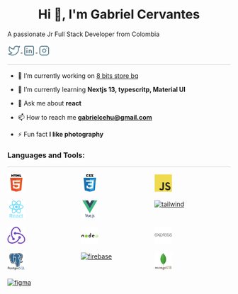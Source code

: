 <h1 align="center">Hi 👋, I'm Gabriel Cervantes</h1>

A passionate Jr Full Stack Developer from Colombia

<p align="left">
<a href="https://twitter.com/gabrielcehu" target="blank">
	<img align="center" src="./assets/twitter.svg" alt="gabrielcehu" height="30" width="30" />
</a>
<a href="https://linkedin.com/in/gabriel-cervantes-hurtado" target="blank">
	<img align="center" src="./assets/linkedin.svg" alt="gabriel-cervantes-hurtado" height="30" width="30" />
</a>
<a href="https://instagram.com/gabo_cervantes" target="blank">
	<img align="center" src="./assets/instagram.svg" alt="gabo_cervantes" height="30" width="30" />
</a>

</p>
<div style="width:100%;
	height:1px;
	background-color:#ccc;
	margin:1rem auto;"></div>

- 🔭 I’m currently working on [8 bits store bq](https://8bitsstore.vercel.app/)

- 🌱 I’m currently learning **Nextjs 13, typescritp, Material UI**

- 💬 Ask me about **react**

- 📫 How to reach me **<gabrielcehu@gmail.com>**

- ⚡ Fun fact **I like photography**

<h3 >Languages and Tools:</h3>
<div style="width:100%;
	height:1px;
	background-color:#ccc;
	margin:1rem auto;"></div>
<div align="left" style="display:grid;
	grid-template-columns: repeat(auto-fill, minmax(100px,150px));
	gap:1rem;">
 <a href="https://www.w3.org/html/" target="_blank" rel="noreferrer">
  <img src="https://raw.githubusercontent.com/devicons/devicon/master/icons/html5/html5-original-wordmark.svg" alt="html5" width="40" height="40"/>
 </a>
 <a href="https://www.w3schools.com/css/" target="_blank" rel="noreferrer">
  <img src="https://raw.githubusercontent.com/devicons/devicon/master/icons/css3/css3-original-wordmark.svg" alt="css3" width="40" height="40"/>
 </a>
  <a href="https://developer.mozilla.org/en-US/docs/Web/JavaScript" target="_blank" rel="noreferrer">
  <img src="https://raw.githubusercontent.com/devicons/devicon/master/icons/javascript/javascript-original.svg" alt="javascript" width="40" height="40"/>
 </a>
  <a href="https://reactjs.org/" target="_blank" rel="noreferrer">
  <img src="https://raw.githubusercontent.com/devicons/devicon/master/icons/react/react-original-wordmark.svg" alt="react" width="40" height="40"/>
 </a>
 <a href="https://vuejs.org/" target="_blank" rel="noreferrer">
  <img src="https://raw.githubusercontent.com/devicons/devicon/master/icons/vuejs/vuejs-original-wordmark.svg" alt="vuejs" width="40" height="40"/>
 </a>
 <a href="https://tailwindcss.com/" target="_blank" rel="noreferrer">
  <img src="https://www.vectorlogo.zone/logos/tailwindcss/tailwindcss-icon.svg" alt="tailwind" width="40" height="40"/>
 </a>
 <a href="https://redux.js.org" target="_blank" rel="noreferrer">
  <img src="https://raw.githubusercontent.com/devicons/devicon/master/icons/redux/redux-original.svg" alt="redux" width="40" height="40"/>
 </a>
 <a href="https://nodejs.org" target="_blank" rel="noreferrer">
  <img src="https://raw.githubusercontent.com/devicons/devicon/master/icons/nodejs/nodejs-original-wordmark.svg" alt="nodejs" width="40" height="40"/>
 </a>
 <a href="https://expressjs.com" target="_blank" rel="noreferrer"> <img src="https://raw.githubusercontent.com/devicons/devicon/master/icons/express/express-original-wordmark.svg" alt="express" width="40" height="40"/>
 </a>
 <a href="https://www.postgresql.org" target="_blank" rel="noreferrer">
  <img src="https://raw.githubusercontent.com/devicons/devicon/master/icons/postgresql/postgresql-original-wordmark.svg" alt="postgresql" width="40" height="40"/>
 </a>
 <a href="https://firebase.google.com/" target="_blank" rel="noreferrer">
  <img src="https://www.vectorlogo.zone/logos/firebase/firebase-icon.svg" alt="firebase" width="40" height="40"/>
 </a>
 <a href="https://www.mongodb.com/" target="_blank" rel="noreferrer">
  <img src="https://raw.githubusercontent.com/devicons/devicon/master/icons/mongodb/mongodb-original-wordmark.svg" alt="mongodb" width="40" height="40"/>
 </a>
 <a href="https://www.figma.com/" target="_blank" rel="noreferrer">
  <img src="https://www.vectorlogo.zone/logos/figma/figma-icon.svg" alt="figma" width="40" height="40"/>
 </a>
</div>
